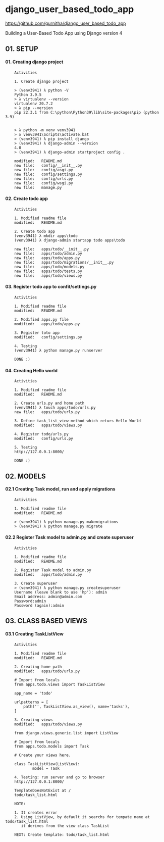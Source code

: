 # django_user_based_todo_app
https://github.com/gurnitha/django_user_based_todo_app

Building a User-Based Todo App using Django version 4


## 01. SETUP


#### 01. Creating django project 

        Activities

        1. Create django project

        > (venv3941) λ python -V
        Python 3.9.5
        > λ virtualenv --version
        virtualenv 20.7.2 
        > λ pip --version
        pip 22.3.1 from C:\python\Python39\lib\site-packages\pip (python 3.9)


        > λ python -m venv venv3941
        > λ venv3941\Scripts\activate.bat
        > (venv3941) λ pip install django
        > (venv3941) λ django-admin --version
        4.0
        > (venv3941) λ django-admin startproject config .

        modified:   README.md
        new file:   config/__init__.py
        new file:   config/asgi.py
        new file:   config/settings.py
        new file:   config/urls.py
        new file:   config/wsgi.py
        new file:   manage.py


#### 02. Create todo app

        Activities

        1. Modified readme file
        modified:   README.md

        2. Create todo app
        (venv3941) λ mkdir apps\todo
        (venv3941) λ django-admin startapp todo apps\todo

        new file:   apps/todo/__init__.py
        new file:   apps/todo/admin.py
        new file:   apps/todo/apps.py
        new file:   apps/todo/migrations/__init__.py
        new file:   apps/todo/models.py
        new file:   apps/todo/tests.py
        new file:   apps/todo/views.py


#### 03. Register todo app to confit/settings.py

        Activities

        1. Modified readme file
        modified:   README.md

        2. Modified apps.py file
        modified:   apps/todo/apps.py

        3. Register toto app
        modified:   config/settings.py

        4. Testing
        (venv3941) λ python manage.py runserver

        DONE :)


#### 04. Creating Hello world 

        Activities

        1. Modified readme file
        modified:   README.md

        2. Create urls.py and home path
        (venv3941) λ touch apps/todo/urls.py
        new file:   apps/todo/urls.py

        3. Define task_list_view method which returs Hello World
        modified:   apps/todo/views.py

        4. Register todo/urls.py
        modified:   config/urls.py

        5. Testing
        http://127.0.0.1:8000/

        DONE :)


## 02. MODELS


#### 02.1 Creating Task model, run and apply migrations

        Activities

        1. Modified readme file
        modified:   README.md

        > (venv3941) λ python manage.py makemigrations
        > (venv3941) λ python manage.py migrate


#### 02.2 Register Task model to admin.py and create superuser

        Activities

        1. Modified readme file
        modified:   README.md

        2. Register Task model to admin.py
        modified:   apps/todo/admin.py

        3. Create superuser
        > (venv3941) λ python manage.py createsuperuser
        Username (leave blank to use 'hp'): admin
        Email address: admin@admin.com
        Password:admin
        Password (again):admin


## 03. CLASS BASED VIEWS


#### 03.1 Creating TaskListView

        Activities

        1. Modified readme file
        modified:   README.md

        2. Creating home path
        modified:   apps/todo/urls.py

        # Import from locals
        from apps.todo.views import TaskListView

        app_name = 'todo'

        urlpatterns = [
            path('', TaskListView.as_view(), name='tasks'),
        ]

        3. Creating views
        modified:   apps/todo/views.py

        from django.views.generic.list import ListView

        # Import from locals
        from apps.todo.models import Task

        # Create your views here.

        class TaskListView(ListView):
                model = Task

        4. Testing: run server and go to browser
        http://127.0.0.1:8000/

        TemplateDoesNotExist at /
        todo/task_list.html

        NOTE:

        1. It creates error
        2. Using ListView, by default it searchs for tempate name at todo/task_list.html
           it derives from the view class TaskList

        NEXT: Create template: todo/task_list.html








